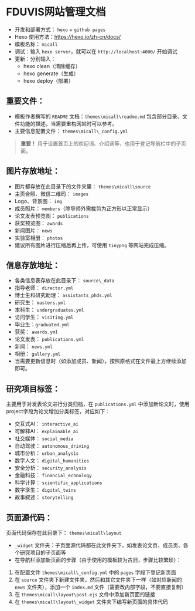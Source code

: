 # FDUVIS网站管理文档
- 开发和部署方式： `hexo` + `github pages`
- Hexo 使用方法：https://hexo.io/zh-cn/docs/
- 模板名称： `micall`
- 调试：输入 `hexo server`，就可以在 `http://localhost:4000/` 开始调试
- 更新：分别输入：
    - hexo clean（清除缓存）
    - hexo generate（生成）
    - hexo deploy（部署）

## 重要文件：
- 模板作者撰写的 `README` 文档：`themes\micall\readme.md` 包含部分目录、文件功能的描述，当需要重构网站时可以参考。
- 主要信息配置文件： `themes\micall\_config.yml` 
> **重要！** 用于设置首页上的欢迎词、介绍词等，也用于登记导航栏中的子页面。

## 图片存放地址：
- 图片都存放在此目录下的文件夹里： `themes\micall\source`
- 主页合照、微信二维码： `images`
- Logo、背景图： `img`
- 成员照片： `members`（除导师外需裁剪为正方形以正常显示）
- 论文发表预览图： `publications`
- 获奖预览图： `awards`
- 新闻图片： `news`
- 实验室相册： `photos`
- 建议所有图片进行压缩后再上传，可使用 `tinypng` 等网站完成压缩。

## 信息存放地址：
- 各类信息表存放在此目录下： `source\_data`
- 指导老师： `director.yml`
- 博士生和研究助理： `assistants_phds.yml`
- 研究生： `masters.yml`
- 本科生： `undergraduates.yml`
- 访问学生： `visiting.yml`
- 毕业生：`graduated.yml`
- 获奖： `awards.yml`
- 论文发表： `publications.yml`
- 新闻： `news.yml`
- 相册： `gallery.yml`
- 当需要更新信息时（如添加成员、新闻），按照原格式在文件最上方继续添加即可。

## 研究项目标签：
主要用于对发表论文进行分类归档，在 `publications.yml` 中添加新论文时，使用project字段为论文增加分类标签，对应如下：
- 交互式AI： `interactive_ai`
- 可解释AI： `explainable_ai`
- 社交媒体： `social_media`
- 自动驾驶： `autonomous_driving`
- 城市分析： `urban_analysis`
- 数字人文： `digital_humanities`
- 安全分析： `security_analysis`
- 金融科技： `financial_echnology`
- 科学计算： `scientific_applications`
- 数字孪生： `digital_twins`
- 故事叙述： `storytelling`

## 页面源代码：
页面代码保存在此目录下： `themes\micall\layout`
- `_widget` 文件夹：子页面源代码都在此文件夹下，如发表论文页、成员页、各个研究项目的子页面等
- 在导航栏添加新页面的步骤（由于使用的模板较为古旧，步骤比较繁琐）：
1. 在配置文件 `themes\micall\_config.yml` 中的 `pages` 字段下登记新页面
2. 在 `source` 文件夹下新建文件夹，然后和其它文件夹下一样（如对应新闻的 `news` 文件夹），添加一个 `index.md` 文件（需要改内部字段，不要直接复制）
3. 在 `themes\micall\layout\post.ejs` 文件中添加新页面的链接
4. 在 `themes\micall\layout\_widget` 文件夹下编写新页面的具体代码